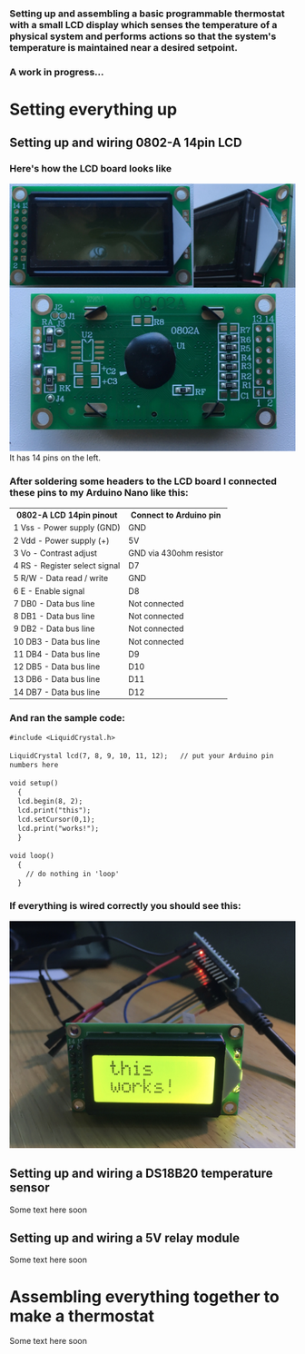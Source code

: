 ### Setting up and assembling a basic programmable thermostat with a small LCD display which senses the temperature of a physical system and performs actions so that the system's temperature is maintained near a desired setpoint. 
### A work in progress...


# Setting everything up

## Setting up and wiring 0802-A 14pin LCD

### Here's how the LCD board looks like
![Photos of the board](img/0802-lcd.jpg)
It has 14 pins on the left.

### After soldering some headers to the LCD board I connected these pins to my Arduino Nano like this:

<table>
  <tr>
    <th>0802-A LCD 14pin pinout </th>
    <th>Connect to Arduino pin</th>
  </tr>
  <tr>
    <td>1 Vss - Power supply (GND)</td>
    <td>GND</td>
  </tr>
  <tr>
    <td>2 Vdd - Power supply (+)</td>
    <td>5V</td>
  </tr>
  <tr>
    <td>3 Vo - Contrast adjust</td>
    <td>GND via 430ohm resistor</td>
  </tr>
  <tr>
    <td>4 RS - Register select signal</td>
    <td>D7</td>
  </tr>
  <tr>
    <td>5 R/W - Data read / write</td>
    <td>GND</td>
  </tr>
  <tr>
    <td>6 E - Enable signal</td>
    <td>D8</td>
  </tr>
  <tr>
    <td>7 DB0 - Data bus line</td>
    <td>Not connected</td>
  </tr>
  <tr>
    <td>8 DB1 - Data bus line</td>
    <td>Not connected</td>
  </tr>
  <tr>
    <td>9 DB2 - Data bus line</td>
    <td>Not connected</td>
  </tr>
  <tr>
    <td>10 DB3 - Data bus line</td>
    <td>Not connected</td>
  </tr>
  <tr>
    <td>11 DB4 - Data bus line</td>
    <td>D9</td>
  </tr>
  <tr>
    <td>12 DB5 - Data bus line</td>
    <td>D10</td>
  </tr>
  <tr>
    <td>13 DB6 - Data bus line</td>
    <td>D11</td>
  </tr>
  <tr>
    <td>14 DB7 - Data bus line</td>
    <td>D12</td>
  </tr>
</table>

### And ran the sample code:

    #include <LiquidCrystal.h>

    LiquidCrystal lcd(7, 8, 9, 10, 11, 12);   // put your Arduino pin numbers here

    void setup()
      {
      lcd.begin(8, 2); 
      lcd.print("this");
      lcd.setCursor(0,1);
      lcd.print("works!");
      }

    void loop()
      {
        // do nothing in 'loop'
      }

### If everything is wired correctly you should see this:
![This works!](img/lcd-works.jpg)

## Setting up and wiring a DS18B20 temperature sensor

Some text here soon

## Setting up and wiring a 5V relay module

Some text here soon

# Assembling everything together to make a thermostat

Some text here soon